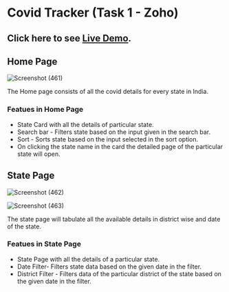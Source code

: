 # Covid Tracker (Task 1 - Zoho)

## Click here to see <a href="https://covid-tracker-task1-zoho.vercel.app/">Live Demo</a>.

## Home Page
 
  ![Screenshot (461)](https://user-images.githubusercontent.com/44440927/146941643-f8365df6-9293-4efe-9ad3-b4d9d1fbb75d.png)

 The Home page consists of all the covid details for every state in India.

 ### Featues in Home Page
  <ul>
  <li>State Card with all the details of particular state.</li>
  <li>Search bar - Filters state based on the input given in the search bar.</li>
  <li>Sort - Sorts state based on the input selected in the sort option.</li>
  <li>On clicking the state name in the card the detailed page of the particular state will open.</li>
</ul>

## State Page

![Screenshot (462)](https://user-images.githubusercontent.com/44440927/146942549-8711ac4d-7fa4-42e5-b605-06ec670390d8.png)

![Screenshot (463)](https://user-images.githubusercontent.com/44440927/146942658-1b5a189a-bfc1-4ae8-afc1-26679c9f26bb.png)

The state page will tabulate all the available details in district wise and date of the state.

### Featues in State Page
  <ul>
  <li>State Page with all the details of a particular state.</li>
  <li>Date Filter- Filters state data based on the given date in the filter.</li>
  <li>District Filter - Filters data of the particular district of the state based on the given date in the filter.</li>
</ul>
